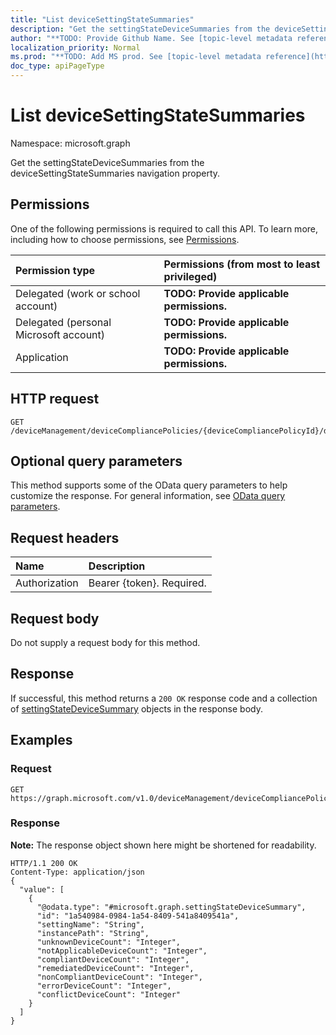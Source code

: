 ```yaml
---
title: "List deviceSettingStateSummaries"
description: "Get the settingStateDeviceSummaries from the deviceSettingStateSummaries navigation property."
author: "**TODO: Provide Github Name. See [topic-level metadata reference](https://msgo.azurewebsites.net/add/document/guidelines/metadata.html#topic-level-metadata)**"
localization_priority: Normal
ms.prod: "**TODO: Add MS prod. See [topic-level metadata reference](https://msgo.azurewebsites.net/add/document/guidelines/metadata.html#topic-level-metadata)**"
doc_type: apiPageType
---
```


# List deviceSettingStateSummaries

Namespace: microsoft.graph

Get the settingStateDeviceSummaries from the deviceSettingStateSummaries navigation property.

## Permissions
One of the following permissions is required to call this API. To learn more, including how to choose permissions, see [Permissions](/concepts/permissions-reference.md).

|Permission type|Permissions (from most to least privileged)|
|:---|:---|
|Delegated (work or school account)|**TODO: Provide applicable permissions.**|
|Delegated (personal Microsoft account)|**TODO: Provide applicable permissions.**|
|Application|**TODO: Provide applicable permissions.**|

## HTTP request

<!-- {
  "blockType": "ignored"
}
-->
``` http
GET /deviceManagement/deviceCompliancePolicies/{deviceCompliancePolicyId}/deviceSettingStateSummaries
```

## Optional query parameters
This method supports some of the OData query parameters to help customize the response. For general information, see [OData query parameters](/graph/query-parameters).

## Request headers
|Name|Description|
|:---|:---|
|Authorization|Bearer {token}. Required.|

## Request body
Do not supply a request body for this method.

## Response

If successful, this method returns a `200 OK` response code and a collection of [settingStateDeviceSummary](../resources/settingstatedevicesummary.md) objects in the response body.

## Examples

### Request
<!-- {
  "blockType": "request",
  "name": "get_settingstatedevicesummary"
}
-->
``` http
GET https://graph.microsoft.com/v1.0/deviceManagement/deviceCompliancePolicies/{deviceCompliancePolicyId}/deviceSettingStateSummaries
```


### Response
**Note:** The response object shown here might be shortened for readability.
<!-- {
  "blockType": "response",
  "truncated": true,
  "@odata.type": "collection(microsoft.graph.settingstatedevicesummary)"
}
-->
``` http
HTTP/1.1 200 OK
Content-Type: application/json
{
  "value": [
    {
      "@odata.type": "#microsoft.graph.settingStateDeviceSummary",
      "id": "1a540984-0984-1a54-8409-541a8409541a",
      "settingName": "String",
      "instancePath": "String",
      "unknownDeviceCount": "Integer",
      "notApplicableDeviceCount": "Integer",
      "compliantDeviceCount": "Integer",
      "remediatedDeviceCount": "Integer",
      "nonCompliantDeviceCount": "Integer",
      "errorDeviceCount": "Integer",
      "conflictDeviceCount": "Integer"
    }
  ]
}
```

